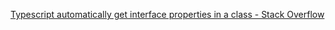 [Typescript automatically get interface properties in a class - Stack Overflow](https://stackoverflow.com/questions/53128744/typescript-automatically-get-interface-properties-in-a-class)
